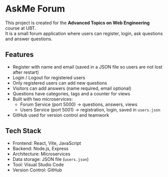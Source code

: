 # AskMe Forum

This project is created for the **Advanced Topics on Web Engineering** course at UBT.  
It is a small forum application where users can register, login, ask questions and answer questions.

## Features
- Register with name and email (saved in a JSON file so users are not lost after restart)
- Login / Logout for registered users
- Only registered users can add new questions
- Visitors can add answers (name required, email optional)
- Questions have categories, tags and a counter for views
- Built with two microservices:
  - Forum Service (port 5000) → questions, answers, views
  - Users Service (port 5001) → registration, login, saved in `users.json`
- GitHub used for version control and teamwork

## Tech Stack
- Frontend: React, Vite, JavaScript  
- Backend: Node.js, Express  
- Architecture: Microservices  
- Data storage: JSON file (`users.json`)  
- Tool: Visual Studio Code  
- Version Control: GitHub  



